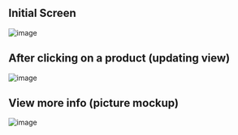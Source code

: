 ## Initial Screen
![image](https://user-images.githubusercontent.com/31768717/142562304-c466bb7d-b955-40db-9285-5826b4ee0d36.png)

## After clicking on a product (updating view)
![image](https://user-images.githubusercontent.com/31768717/142562416-55fe3e7b-0da6-40f2-9d82-1d18450649a7.png)

## View more info (picture mockup)
![image](https://user-images.githubusercontent.com/31768717/142562476-2e4a90f2-fe82-4bab-85d6-7547ac18ae3c.png)
